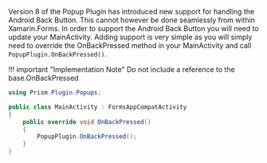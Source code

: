 Version 8 of the Popup Plugin has introduced new support for handling the Android Back Button. This cannot however be done seamlessly from within Xamarin.Forms. In order to support the Android Back Button you will need to update your MainActivity. Adding support is very simple as you will simply need to override the OnBackPressed method in your MainActivity and call `PopupPlugin.OnBackPressed()`.

!!! important "Implementation Note"
    Do not include a reference to the base.OnBackPressed

```csharp
using Prism.Plugin.Popups;

public class MainActivity : FormsAppCompatActivity
{
    public override void OnBackPressed()
    {
        PopupPlugin.OnBackPressed();
    }
}
```